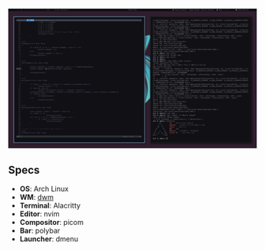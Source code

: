 ![Preview](preview.png)

## Specs
 - **OS**: Arch Linux
 - **WM**: [dwm](http://github.com/E-Almqvist/dwm) 
 - **Terminal**: Alacritty 
 - **Editor**: nvim
 - **Compositor**: picom 
 - **Bar**: polybar
 - **Launcher**: dmenu
